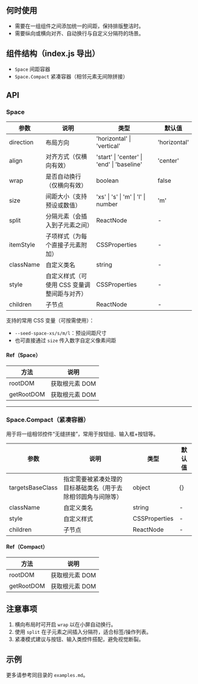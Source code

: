 ## 何时使用

- 需要在一组组件之间添加统一的间距，保持排版整洁时。
- 需要纵向或横向对齐、自动换行与自定义分隔符的场景。

## 组件结构（index.js 导出）

- `Space` 间距容器
- `Space.Compact` 紧凑容器（相邻元素无间隙拼接）

## API

### Space

| 参数      | 说明                                        | 类型                                       | 默认值       |
| --------- | ------------------------------------------- | ------------------------------------------ | ------------ |
| direction | 布局方向                                    | 'horizontal' \| 'vertical'                 | 'horizontal' |
| align     | 对齐方式（仅横向有效）                      | 'start' \| 'center' \| 'end' \| 'baseline' | 'center'     |
| wrap      | 是否自动换行（仅横向有效）                  | boolean                                    | false        |
| size      | 间距大小（支持预设或数值）                  | 'xs' \| 's' \| 'm' \| 'l' \| number        | 'm'          |
| split     | 分隔元素（会插入到子元素之间）              | ReactNode                                  | -            |
| itemStyle | 子项样式（为每个直接子元素附加）            | CSSProperties                              | -            |
| className | 自定义类名                                  | string                                     | -            |
| style     | 自定义样式（可使用 CSS 变量调整间距与对齐） | CSSProperties                              | -            |
| children  | 子节点                                      | ReactNode                                  | -            |

支持的常用 CSS 变量（可按需使用）：

- `--seed-space-xs/s/m/l`：预设间距尺寸
- 也可直接通过 `size` 传入数字自定义像素间距

#### Ref（Space）

| 方法       | 说明           |
| ---------- | -------------- |
| rootDOM    | 获取根元素 DOM |
| getRootDOM | 获取根元素 DOM |

---

### Space.Compact（紧凑容器）

用于将一组相邻控件“无缝拼接”，常用于按钮组、输入框+按钮等。

| 参数             | 说明                                                         | 类型          | 默认值 |
| ---------------- | ------------------------------------------------------------ | ------------- | ------ |
| targetsBaseClass | 指定需要被紧凑处理的目标基础类名（用于去除相邻圆角与间隙等） | object        | {}     |
| className        | 自定义类名                                                   | string        | -      |
| style            | 自定义样式                                                   | CSSProperties | -      |
| children         | 子节点                                                       | ReactNode     | -      |

#### Ref（Compact）

| 方法       | 说明           |
| ---------- | -------------- |
| rootDOM    | 获取根元素 DOM |
| getRootDOM | 获取根元素 DOM |

## 注意事项

1. 横向布局时可开启 `wrap` 以在小屏自动换行。
2. 使用 `split` 在子元素之间插入分隔符，适合标签/操作列表。
3. 紧凑模式建议与按钮、输入类控件搭配，避免视觉断裂。

## 示例

更多请参考同目录的 `examples.md`。
